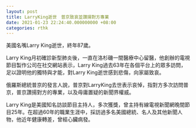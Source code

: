 ```yaml
---
layout: post
title: LarryKing逝世　普京致哀並讚揚對方專業
date: 2021-01-23 22:24:40.000000000 +08:00
categories: rthk
---
```


美國名嘴Larry King逝世，終年87歲。

Larry King月初確診新型肺炎後，一直在洛杉磯一間醫療中心留醫，他創辦的電視節目製作公司在社交網站表示，Larry King過去63年在各個平台上的眾多訪問，足以證明他的獨特與才能，對Larry King逝世感到悲傷，向家屬致哀。

俄羅斯總統普京的發言人說，普京對LarryKing去世表示哀悼，指對方多次訪問普京，普京讚揚對方的專業，以及毋庸置疑的新聞界權威。

Larry King是美國知名訪談節目主持人，多次獲獎，曾主持有線電視新聞網晚間節目25年。在超過60年的職業生涯中，採訪過多名美國總統、名人及其他新聞人物，他近年健康轉差，曾經心臟病發。
